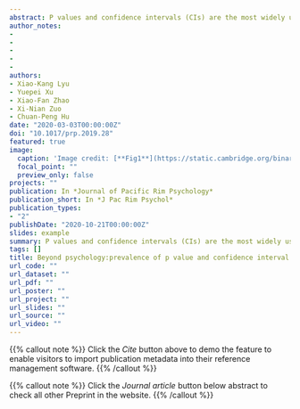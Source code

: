 ```yaml
---
abstract: P values and confidence intervals (CIs) are the most widely used statistical indices in scientific literature. Several surveys have revealed that these two indices are generally misunderstood. However, existing surveys on this subject fall under psychology and biomedical research, and data from other disciplines are rare. Moreover, the confidence of researchers when constructing judgments remains unclear. To fill this research gap, we surveyed 1,479 researchers and students from different fields in China. Results reveal that for significant (i.e., p < .05, CI does not include zero) and non-significant (i.e., p > .05, CI includes zero) conditions, most respondents, regardless of academic degrees, research fields and stages of career, could not interpret p values and CIs accurately. Moreover, the majority were confident about their (inaccurate) judgements (see osf.io/mcu9q/ for raw data, materials, and supplementary analyses). Therefore, as misinterpretations of p values and CIs prevail in the whole scientific community, there is a need for better statistical training in science.
author_notes:
- 
- 
- 
- 
- 
authors:
- Xiao-Kang Lyu
- Yuepei Xu
- Xiao-Fan Zhao
- Xi-Nian Zuo
- Chuan-Peng Hu
date: "2020-03-03T00:00:00Z"
doi: "10.1017/prp.2019.28"
featured: true
image:
  caption: 'Image credit: [**Fig1**](https://static.cambridge.org/binary/version/id/urn:cambridge.org:id:binary:20200131135447086-0054:S183449091900028X:S183449091900028X_fig1.png?pub-status=live)'
  focal_point: ""
  preview_only: false
projects: ""
publication: In *Journal of Pacific Rim Psychology*
publication_short: In *J Pac Rim Psychol*
publication_types: 
- "2"
publishDate: "2020-10-21T00:00:00Z"
slides: example
summary: P values and confidence intervals (CIs) are the most widely used statistical indices in scientific literature. Several surveys have revealed that these two indices are generally misunderstood.
tags: []
title: Beyond psychology:prevalence of p value and confidence interval misinterpretation across different fields
url_code: ""
url_dataset: ""
url_pdf: ""
url_poster: ""
url_project: ""
url_slides: ""
url_source: ""
url_video: ""
---
```


{{% callout note %}}
Click the _Cite_ button above to demo the feature to enable visitors to import publication metadata into their reference management software.
{{% /callout %}}

{{% callout note %}}
Click the _Journal article_ button below abstract to check all other Preprint in the website.
{{% /callout %}}
